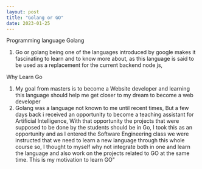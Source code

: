 ```yaml
---
layout: post
title: "Golang or GO"
date: 2023-01-25
---
```


Programming language Golang
1. Go or golang being one of the languages introduced by google makes it fascinating to learn and to know more about,
as this language is said to be used as a replacement for the current backend node js,

Why Learn Go
1. My goal from masters is to become a Website developer and learning this language should help me get closer to my dream to become a web developer
2. Golang was a language not known to me until recent times, 
But a few days back i received an opportunity to become a teaching assistant for Artificial Intelligence, 
With that opportunity the projects that were supposed to be done by the students should be in Go,
I took this as an opportunity and as I entered the Software Engineering class we were instructed that we need to learn a new language through this whole course so,
I thought to myself why not integrate both in one and learn the language and also work on the projects related to GO at the same time. 
This is my motivation to learn GO"


